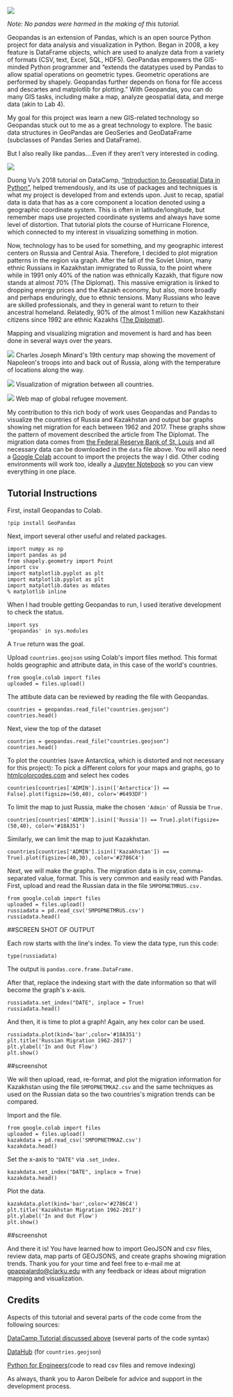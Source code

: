 ![](geopslide.JPG)

*Note: No pandas were harmed in the making of this tutorial.* 

Geopandas is an extension of Pandas, which is an open source Python project for data analysis and visualization in Python. Began in 2008, a key feature is DataFrame objects, which are used to analyze data from a variety of formats (CSV, text, Excel, SQL, HDF5). GeoPandas empowers the GIS-minded Python programmer and “extends the datatypes used by Pandas to allow spatial operations on geometric types. Geometric operations are performed by shapely. Geopandas further depends on fiona for file access and descartes and matplotlib for plotting.” With Geopandas, you can do many GIS tasks, including make a map, analyze geospatial data, and merge data (akin to Lab 4).

My goal for this project was learn a new GIS-related technology so Geopandas stuck out to me as a great technology to explore. The basic data structures in GeoPandas are GeoSeries and GeoDataFrame (subclasses of Pandas Series and DataFrame).

But I also really like pandas….Even if they aren’t very interested in coding.

![](geopslide2.jpg)

Duong Vu’s 2018 tutorial on DataCamp, [“Introduction to Geospatial Data in Python”](https://www.datacamp.com/community/tutorials/geospatial-data-python), helped tremendously, and its use of packages and techniques is what my project is developed from and extends upon.
Just to recap, spatial data is data that has as a core component a location denoted using a geographic coordinate system. This is often in latitude/longitude, but remember maps use projected coordinate systems and always have some level of distortion. That tutorial plots the course of Hurricane Florence, which connected to my interest in visualizing something in motion. 

Now, technology has to be used for something, and my geographic interest centers on Russia and Central Asia. Therefore, I decided to plot migration patterns in the region via graph. After the fall of the Soviet Union, many ethnic Russians in Kazakhstan immigrated to Russia, to the point where while in 1991 only 40% of the nation was ethnically Kazakh, that figure now stands at almost 70% (The Diplomat).
This massive emigration is linked to dropping energy prices and the Kazakh economy, but also, more broadly and perhaps enduringly, due to ethnic tensions. Many Russians who leave are skilled professionals, and they in general want to return to their ancestral homeland. Relatedly, 90% of the almost 1 million new Kazakhstani citizens since 1992 are ethnic Kazakhs ([The Diplomat](https://thediplomat.com/2016/02/why-are-russians-leaving-kazakhstan/)).

Mapping and visualizing migration and movement is hard and has been done in several ways over the years.

![](napoleanmap.jpg)
Charles Joseph Minard's 19th century map showing the movement of Napoleon's troops into and back out of Russia, along with the temperature of locations along the way.

![](peoplemovin.jpg)
Visualization of migration between all countries.

![](refugeeproject.jpg)
Web map of global refugee movement.

My contribution to this rich body of work uses Geopandas and Pandas to visualize the countries of Russia and Kazakhstan and output bar graphs showing net migration for each between 1962 and 2017. These graphs show the pattern of movement described the article from The Diplomat. The migration data comes from [the Federal Reserve Bank of St. Louis](https://fred.stlouisfed.org/tags/series?t=migration) and all necessary data can be downloaded in the `data` file above. You will also need a [Google Colab](https://colab.research.google.com) account to import the projects the way I did. Other coding environments will work too, ideally a [Jupyter Notebook](https://jupyter.org) so you can view everything in one place.

## Tutorial Instructions

First, install Geopandas to Colab.
```
!pip install GeoPandas
```

Next, import several other useful and related packages.

```
import numpy as np
import pandas as pd
from shapely.geometry import Point
import csv
import matplotlib.pyplot as plt
import matplotlib.pyplot as plt
import matplotlib.dates as mdates
% matplotlib inline
```

When I had trouble getting Geopandas to run, I used iterative development to check the status.

```
import sys
'geopandas' in sys.modules
```

A `True` return was the goal.

Upload `countries.geojson` using Colab's import files method. This format holds geographic and attribute data, in this case of the world's countries.

```
from google.colab import files
uploaded = files.upload()
```

The attibute data can be reviewed by reading the file with Geopandas.

```
countries = geopandas.read_file("countries.geojson")
countries.head()
```

Next, view the top of the dataset

```
countries = geopandas.read_file("countries.geojson")
countries.head()
```
To plot the countries (save Antarctica, which is distorted and not necessary for this project):
To pick a different colors for your maps and graphs, go to [htmlcolorcodes.com](htmlcolorcodes.com) and select hex codes

```
countries[countries['ADMIN'].isin(['Antarctica']) == False].plot(figsize=(50,40), color='#6493DF')
```

To limit the map to just Russia, make the chosen `'Admin'` of Russia be `True.`

```
countries[countries['ADMIN'].isin(['Russia']) == True].plot(figsize=(50,40), color='#18A351')
```

Similarly, we can limit the map to just Kazakhstan.

```
countries[countries['ADMIN'].isin(['Kazakhstan']) == True].plot(figsize=(40,30), color='#2786C4')
```

Next, we will make the graphs. The migration data is in csv, comma-separated value, format. This is very common and easily read with Pandas.
First, upload and read the Russian data in the file `SMPOPNETMRUS.csv.`

```
from google.colab import files
uploaded = files.upload()
russiadata = pd.read_csv('SMPOPNETMRUS.csv')
russiadata.head()

```
##SCREEN SHOT OF OUTPUT



Each row starts with the line's index. To view the data type, run this code:

```
type(russiadata)
```

The output is `pandas.core.frame.DataFrame.`


After that, replace the indexing start with the date information so that will become the graph's x-axis.

```
russiadata.set_index("DATE", inplace = True)
russiadata.head()
```
 And then, it is time to plot a graph! Again, any hex color can be used.
 
 ```
 russiadata.plot(kind='bar',color='#18A351')
plt.title('Russian Migration 1962-2017')
plt.ylabel('In and Out Flow')
plt.show()
```


##screenshot

We will then upload, read, re-format, and plot the migration information for Kazakhstan using the file `SMPOPNETMKAZ.csv` and the same techniques as used on the Russian data so the two countries's migration trends can be compared.

Import and the file.
```
from google.colab import files
uploaded = files.upload()
kazakdata = pd.read_csv('SMPOPNETMKAZ.csv')
kazakdata.head()
```

Set the x-axis to `"DATE"` via `.set_index.`
```
kazakdata.set_index("DATE", inplace = True) 
kazakdata.head()
```

Plot the data.

```
kazakdata.plot(kind='bar',color='#2786C4')
plt.title('Kazakhstan Migration 1962-2017')
plt.ylabel('In and Out Flow')
plt.show()
```

##screenshot

And there it is! You have learned how to import GeoJSON and csv files, review data, map parts of GEOJSONS, and create graphs showing migration trends. Thank you for your time and feel free to e-mail me at gpappalardo@clarku.edu with any feedback or ideas about migration mapping and visualization.

## Credits

Aspects of this tutorial and several parts of the code come from the following sources:

[DataCamp Tutorial discussed above](https://www.datacamp.com/community/tutorials/geospatial-data-python) (several parts of the code syntax)

[DataHub](https://datahub.io/core/geo-countries) (for `countries.geojson`)

[Python for Engineers](https://www.pythonforengineers.com/introduction-to-pandas/)(code to read csv files and remove indexing)

As always, thank you to Aaron Deibele for advice and support in the development process.









